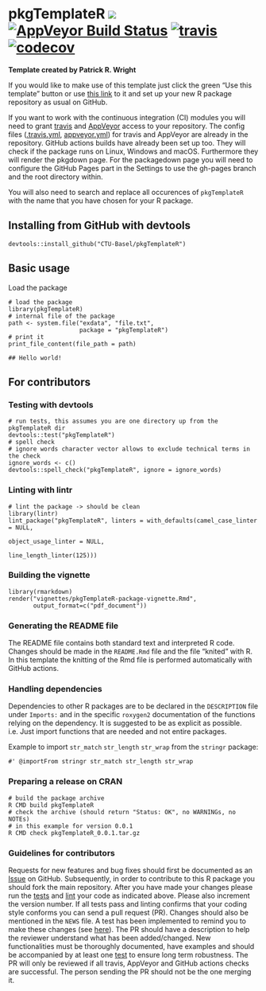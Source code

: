 <!-- README.md is generated from README.Rmd. Please edit that file -->

pkgTemplateR [![](https://img.shields.io/badge/dev%20version-0.0.1-blue.svg)](https://github.com/CTU-Basel/pkgTemplateR) [![AppVeyor Build Status](https://ci.appveyor.com/api/projects/status/github/CTU-Basel/pkgTemplateR?branch=master&svg=true)](https://ci.appveyor.com/project/CTU-Basel/pkgTemplateR) [![travis](https://api.travis-ci.com/CTU-Basel/pkgTemplateR.svg?branch=master)](https://api.travis-ci.com/CTU-Basel/pkgTemplateR.svg?branch=master) [![codecov](https://codecov.io/github/CTU-Basel/pkgTemplateR/branch/master/graphs/badge.svg)](https://codecov.io/github/CTU-Basel/pkgTemplateR)
=================================================================================================================================================================================================================================================================================================================================================================================================================================================================================================================================================================================================================

**Template created by Patrick R. Wright**

If you would like to make use of this template just click the green “Use
this template” button or use [this
link](https://github.com/CTU-Basel/pkgTemplateR/generate) to it and set
up your new R package repository as usual on GitHub.

If you want to work with the continuous integration (CI) modules you
will need to grant [travis](https://travis-ci.com/) and
[AppVeyor](https://ci.appveyor.com) access to your repository. The
config files ([.travis.yml](.travis.yml), [appveyor.yml](appveyor.yml))
for travis and AppVeyor are already in the repository. GitHub actions
builds have already been set up too. They will check if the package runs
on Linux, Windows and macOS. Furthermore they will render the pkgdown
page. For the packagedown page you will need to configure the GitHub
Pages part in the Settings to use the gh-pages branch and the root
directory within.

You will also need to search and replace all occurences of
`pkgTemplateR` with the name that you have chosen for your R package.

Installing from GitHub with devtools
------------------------------------

    devtools::install_github("CTU-Basel/pkgTemplateR")

Basic usage
-----------

Load the package

    # load the package
    library(pkgTemplateR)
    # internal file of the package
    path <- system.file("exdata", "file.txt",
                        package = "pkgTemplateR")
    # print it
    print_file_content(file_path = path)

    ## Hello world!

For contributors
----------------

### Testing with devtools

    # run tests, this assumes you are one directory up from the pkgTemplateR dir
    devtools::test("pkgTemplateR")
    # spell check
    # ignore words character vector allows to exclude technical terms in the check
    ignore_words <- c()
    devtools::spell_check("pkgTemplateR", ignore = ignore_words)

### Linting with lintr

    # lint the package -> should be clean
    library(lintr)
    lint_package("pkgTemplateR", linters = with_defaults(camel_case_linter = NULL,
                                                         object_usage_linter = NULL,
                                                         line_length_linter(125)))

### Building the vignette

    library(rmarkdown)
    render("vignettes/pkgTemplateR-package-vignette.Rmd",
           output_format=c("pdf_document"))

### Generating the README file

The README file contains both standard text and interpreted R code.
Changes should be made in the `README.Rmd` file and the file “knited”
with R. In this template the knitting of the Rmd file is performed
automatically with GitHub actions.

### Handling dependencies

Dependencies to other R packages are to be declared in the `DESCRIPTION`
file under `Imports:` and in the specific `roxygen2` documentation of
the functions relying on the dependency. It is suggested to be as
explicit as possible. i.e. Just import functions that are needed and not
entire packages.

Example to import `str_match` `str_length` `str_wrap` from the `stringr`
package:

    #' @importFrom stringr str_match str_length str_wrap

### Preparing a release on CRAN

    # build the package archive
    R CMD build pkgTemplateR
    # check the archive (should return "Status: OK", no WARNINGs, no NOTEs)
    # in this example for version 0.0.1
    R CMD check pkgTemplateR_0.0.1.tar.gz

### Guidelines for contributors

Requests for new features and bug fixes should first be documented as an
[Issue](https://github.com/) on GitHub. Subsequently, in order to
contribute to this R package you should fork the main repository. After
you have made your changes please run the
[tests](README.md#testing-with-devtools) and
[lint](README.md#linting-with-lintr) your code as indicated above.
Please also increment the version number. If all tests pass and linting
confirms that your coding style conforms you can send a pull request
(PR). Changes should also be mentioned in the `NEWS` file. A test has
been implemented to remind you to make these changes (see
[here](tests/testthat/test-version_diff.R)). The PR should have a
description to help the reviewer understand what has been added/changed.
New functionalities must be thoroughly documented, have examples and
should be accompanied by at least one [test](tests/testthat/) to ensure
long term robustness. The PR will only be reviewed if all travis,
AppVeyor and GitHub actions checks are successful. The person sending
the PR should not be the one merging it.
